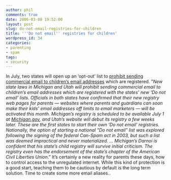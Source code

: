 ```yaml
---
author: phil
comments: true
date: 2006-03-08 19:52:00
layout: post
slug: do-not-email-registries-for-children
title: '''Do not email'' registries for children'
wordpress_id: 34
categories:
- parenting
- spam
tags:
- security
---
```


In July, two states will open up an ‘opt-out’ list to [prohibit sending commercial email to children’s email addresses](http://www.technologynews.info/005879.html) which are registered.  ”_New state laws in Michigan and Utah will prohibit sending commercial email to children’s email addresses which are registered with the states’ new ‘Do not email’ lists. Officials in both states have confirmed that their new registry web pages for parents — websites where parents and guardians can soon make their kids’ email addresses off limits to email marketers — will be activated this month. Michigan’s registry is scheduled to be available July 1 at [Michigan.gov](http://www.michigan.gov), and Utah’s website will debut its registry a few weeks later. These are the first states to start their own ‘Do not email’ registries. Nationally, the option of starting a national “Do not email” list was explored following the signing of the federal Can-Spam act in 2003, but such a list was deemed impractical and never materialized.  … Michigan’s Darnoi is confident that his state’s child registry will survive initial criticism. The registry even has the endorsement of the state’s chapter of the American Civil Liberties Union_.” It’s certainly a new reality for parents these days, how to control access to the unregulated internet.  While this kind of protection is a good start, teaching them to be cautious by default is the long term solution.  Time to create some more email aliases..
